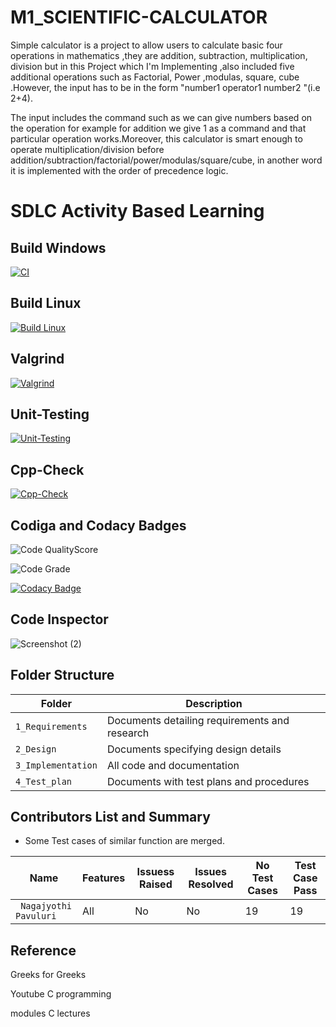 # M1_SCIENTIFIC-CALCULATOR
 
 Simple calculator is a project to allow users to calculate basic four operations in mathematics ,they are addition, subtraction, multiplication, division but in this Project which I'm Implementing ,also included five additional operations such as Factorial, Power ,modulas, square, cube .However, the input has to be in the form "number1 operator1 number2 "(i.e 2+4).

The input includes the command such as we can give numbers based on the operation for example for addition we give 1 as a command and that particular operation works.Moreover, this calculator is smart enough to operate multiplication/division before addition/subtraction/factorial/power/modulas/square/cube, in another word it is implemented with the order of precedence logic.

# SDLC Activity Based Learning
 
## Build Windows

[![CI](https://github.com/JyothiPavuluri/M1_SCIENTIFIC-CALCULATOR_UTIL/actions/workflows/main.yml/badge.svg)](https://github.com/JyothiPavuluri/M1_SCIENTIFIC-CALCULATOR_UTIL/actions/workflows/main.yml)

## Build Linux

[![Build Linux](https://github.com/JyothiPavuluri/M1_SCIENTIFIC-CALCULATOR_UTIL/actions/workflows/Linux.yml/badge.svg)](https://github.com/JyothiPavuluri/M1_SCIENTIFIC-CALCULATOR_UTIL/actions/workflows/Linux.yml)

## Valgrind

[![Valgrind](https://github.com/JyothiPavuluri/M1_SCIENTIFIC-CALCULATOR_UTIL/actions/workflows/Valgrind.yml/badge.svg)](https://github.com/JyothiPavuluri/M1_SCIENTIFIC-CALCULATOR_UTIL/actions/workflows/Valgrind.yml)

## Unit-Testing

[![Unit-Testing](https://github.com/JyothiPavuluri/M1_SCIENTIFIC-CALCULATOR_UTIL/actions/workflows/Unit.yml/badge.svg)](https://github.com/JyothiPavuluri/M1_SCIENTIFIC-CALCULATOR_UTIL/actions/workflows/Unit.yml)

## Cpp-Check

[![Cpp-Check](https://github.com/JyothiPavuluri/M1_SCIENTIFIC-CALCULATOR_UTIL/actions/workflows/Cpp-Check.yml/badge.svg)](https://github.com/JyothiPavuluri/M1_SCIENTIFIC-CALCULATOR_UTIL/actions/workflows/Cpp-Check.yml)

## Codiga and Codacy Badges

![Code QualityScore](https://api.codiga.io/project/32145/score/svg)

![Code Grade](https://api.codiga.io/project/32145/status/svg)

[![Codacy Badge](https://app.codacy.com/project/badge/Grade/37fd99f1de23462d97e196df8597d16b)](https://www.codacy.com/gh/JyothiPavuluri/M1_SCIENTIFIC-CALCULATOR_UTIL/dashboard?utm_source=github.com&amp;utm_medium=referral&amp;utm_content=JyothiPavuluri/M1_SCIENTIFIC-CALCULATOR_UTIL&amp;utm_campaign=Badge_Grade)

## Code Inspector

![Screenshot (2)](https://user-images.githubusercontent.com/101269692/160268152-2ab735a4-32e7-49ff-9d76-647c712e595b.png)

## Folder Structure

Folder             | Description
-------------------| -----------------------------------------
`1_Requirements`   | Documents detailing requirements and research
`2_Design`         | Documents specifying design details
`3_Implementation` | All code and documentation
`4_Test_plan`      | Documents with test plans and procedures


## Contributors List and Summary

 - Some Test cases of similar function are merged.
 
 |  Name   |    Features    | Issuess Raised |Issues Resolved|No Test Cases|Test Case Pass |
|---------|----------------|----------------|---------------|-------------|-------------- | 
| ` Nagajyothi Pavuluri`  | All |  No     |  No   | 19  | 19  |   
    


## Reference

Greeks for Greeks

Youtube C programming

modules C lectures
